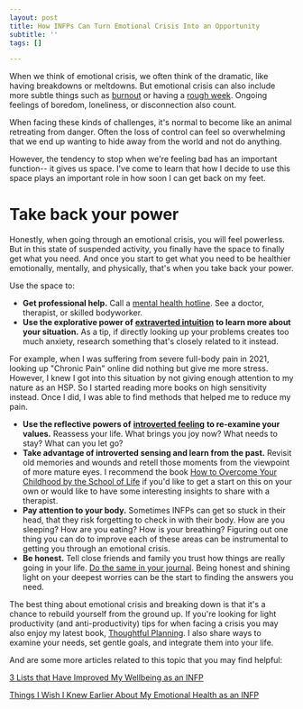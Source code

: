```yaml
---
layout: post
title: How INFPs Can Turn Emotional Crisis Into an Opportunity
subtitle: ''
tags: []

---
```

When we think of emotional crisis, we often think of the dramatic, like having breakdowns or meltdowns. But emotional crisis can also include more subtle things such as [burnout](https://arcadiapage.com/2021-07-29-how-to-deal-with-infp-burnout-at-work/) or having a [rough week](https://arcadiapage.com/2021-10-26-what-to-do-when-your-day-doesn-t-go-as-planned/). Ongoing feelings of boredom, loneliness, or disconnection also count.

When facing these kinds of challenges, it's normal to become like an animal retreating from danger. Often the loss of control can feel so overwhelming that we end up wanting to hide away from the world and not do anything.

However, the tendency to stop when we're feeling bad has an important function-- it gives us space. I've come to learn that how I decide to use this space plays an important role in how soon I can get back on my feet.

# Take back your power

Honestly, when going through an emotional crisis, you will feel powerless. But in this state of suspended activity, you finally have the space to finally get what you need. And once you start to get what you need to be healthier emotionally, mentally, and physically, that's when you take back your power.

Use the space to:

* **Get professional help.** Call a [mental health hotline](https://www.healthyplace.com/other-info/resources/mental-health-hotline-numbers-and-referral-resources). See a doctor, therapist, or skilled bodyworker.
* **Use the explorative power of** [**extraverted intuition**]( "https://arcadiapage.com/2018/09/accepting-my-scattered-work-style-as.html") **to learn more about your situation.** As a tip, if directly looking up your problems creates too much anxiety, research something that's closely related to it instead.

For example, when I was suffering from severe full-body pain in 2021, looking up "Chronic Pain" online did nothing but give me more stress. However, I knew I got into this situation by not giving enough attention to my nature as an HSP. So I started reading more books on high sensitivity instead. Once I did, I was able to find methods that helped me to reduce my pain.

* **Use the reflective powers of** [**introverted feeling**](https://arcadiapage.com/2018/03/life-as-introverted-feeling-user.html) **to re-examine your values.** Reassess your life. What brings you joy now? What needs to stay? What can you let go?
* **Take advantage of introverted sensing and learn from the past.** Revisit old memories and wounds and retell those moments from the viewpoint of more mature eyes. I recommend the book [How to Overcome Your Childhood by the School of Life](https://www.theschooloflife.com/shop/how-to-overcome-your-childhood-book/) if you'd like to get a start on this on your own or would like to have some interesting insights to share with a therapist.
* **Pay attention to your body.** Sometimes INFPs can get so stuck in their head, that they risk forgetting to check in with their body. How are you sleeping? How are you eating? How is your breathing? Figuring out one thing you can do to improve each of these areas can be instrumental to getting you through an emotional crisis.
* **Be honest.** Tell close friends and family you trust how things are really going in your life. [Do the same in your journal](). Being honest and shining light on your deepest worries can be the start to finding the answers you need.

The best thing about emotional crisis and breaking down is that it's a chance to rebuild yourself from the ground up. If you're looking for light productivity (and anti-productivity) tips for when facing a crisis you may also enjoy my latest book, [Thoughtful Planning](https://payhip.com/b/YSucT). I also share ways to examine your needs, set gentle goals, and integrate them into your life.

And are some more articles related to this topic that you may find helpful:

[3 Lists that Have Improved My Wellbeing as an INFP](https://arcadiapage.com/2020-11-30-3-lists-that-have-improved-my-wellbeing-as-an-infp/)

[Things I Wish I Knew Earlier About My Emotional Health as an INFP](https://arcadiapage.com/2021-02-26-things-i-wish-i-knew-earlier-about-my-emotional-health-as-an-infp/)